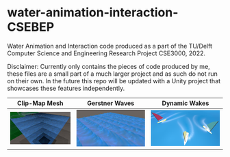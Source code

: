 # water-animation-interaction-CSEBEP
Water Animation and Interaction code produced as a part of the TU/Delft Computer Science and Engineering Research Project CSE3000, 2022. 

Disclaimer: Currently only contains the pieces of code produced by me, these files are a small part of a much larger project and as such do not run on their own. In the future this repo will be updated with a Unity project that showcases these features independently.

Clip-Map Mesh            |  Gerstner Waves           |  Dynamic Wakes       
:-------------------------:|:-------------------------: |:-------------------------:
<img src="CSE_BEP_Pictures/wireframe%20view.png"/>  |  <img src="CSE_BEP_Pictures/large%20aligned%20waves.png"/> | <img src="CSE_BEP_Pictures/WakeOnCompetitors.png"/>
